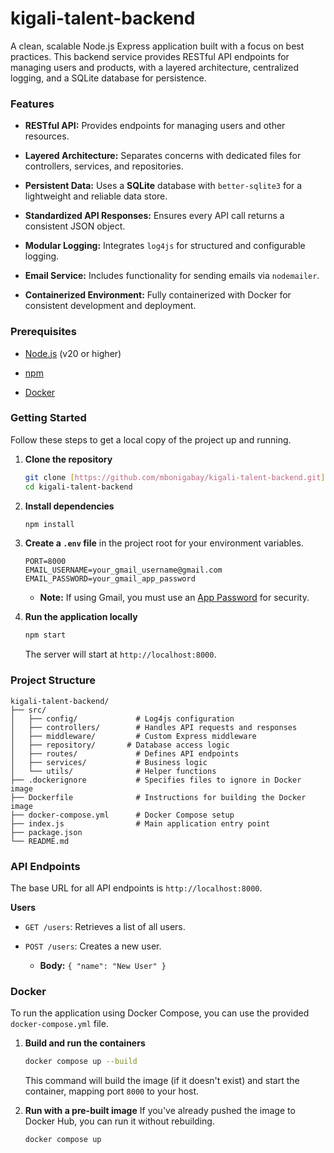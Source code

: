 # kigali-talent-backend

A clean, scalable Node.js Express application built with a focus on best practices. This backend service provides RESTful API endpoints for managing users and products, with a layered architecture, centralized logging, and a SQLite database for persistence.

### Features

* **RESTful API:** Provides endpoints for managing users and other resources.

* **Layered Architecture:** Separates concerns with dedicated files for controllers, services, and repositories.

* **Persistent Data:** Uses a **SQLite** database with `better-sqlite3` for a lightweight and reliable data store.

* **Standardized API Responses:** Ensures every API call returns a consistent JSON object.

* **Modular Logging:** Integrates `log4js` for structured and configurable logging.

* **Email Service:** Includes functionality for sending emails via `nodemailer`.

* **Containerized Environment:** Fully containerized with Docker for consistent development and deployment.

### Prerequisites

* [Node.js](https://nodejs.org/en/) (v20 or higher)

* [npm](https://www.npmjs.com/)

* [Docker](https://www.docker.com/)

### Getting Started

Follow these steps to get a local copy of the project up and running.

1.  **Clone the repository**

    ```bash
    git clone [https://github.com/mbonigabay/kigali-talent-backend.git](https://github.com/mbonigabay/kigali-talent-backend.git)
    cd kigali-talent-backend
    ```

2.  **Install dependencies**

    ```bash
    npm install
    ```

3.  **Create a `.env` file** in the project root for your environment variables.

    ```env
    PORT=8000
    EMAIL_USERNAME=your_gmail_username@gmail.com
    EMAIL_PASSWORD=your_gmail_app_password
    ```

    * **Note:** If using Gmail, you must use an [App Password](https://support.google.com/accounts/answer/185833) for security.

4.  **Run the application locally**

    ```bash
    npm start
    ```

    The server will start at `http://localhost:8000`.

### Project Structure

```
kigali-talent-backend/
├── src/
│   ├── config/             # Log4js configuration
│   ├── controllers/        # Handles API requests and responses
│   ├── middleware/         # Custom Express middleware
│   ├── repository/       # Database access logic
│   ├── routes/             # Defines API endpoints
│   ├── services/           # Business logic
│   └── utils/              # Helper functions
├── .dockerignore           # Specifies files to ignore in Docker image
├── Dockerfile              # Instructions for building the Docker image
├── docker-compose.yml      # Docker Compose setup
├── index.js                # Main application entry point
├── package.json
└── README.md
```

### API Endpoints

The base URL for all API endpoints is `http://localhost:8000`.

**Users**

* `GET /users`: Retrieves a list of all users.

* `POST /users`: Creates a new user.

    * **Body:** `{ "name": "New User" }`

### Docker

To run the application using Docker Compose, you can use the provided `docker-compose.yml` file.

1.  **Build and run the containers**

    ```bash
    docker compose up --build
    ```

    This command will build the image (if it doesn't exist) and start the container, mapping port `8000` to your host.

2.  **Run with a pre-built image**
    If you've already pushed the image to Docker Hub, you can run it without rebuilding.

    ```bash
    docker compose up
    